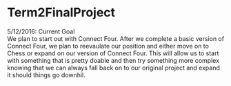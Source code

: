 # Term2FinalProject

5/12/2016: Current Goal
<br>
We plan to start out with Connect Four. After we complete a basic version of Connect Four, we plan to reevaulate our position and either move on to Chess or expand on our version of Connect Four.  This will allow us to start with something that is pretty doable and then try something more complex knowing that we can always fall back on to our original project and expand it should things go downhil.
